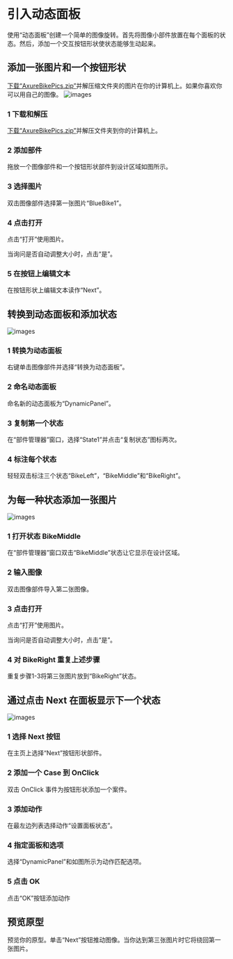 # 引入动态面板
使用“动态面板”创建一个简单的图像旋转。首先将图像小部件放置在每个面板的状态。然后，添加一个交互按钮形状使状态能够生动起来。

## 添加一张图片和一个按钮形状
[下载“AxureBikePics.zip”](http://bit.ly/SP0LrH)并解压缩文件夹的图片在你的计算机上。如果你喜欢你可以用自己的图像。
![images](https://raw.githubusercontent.com/ClearChan/axure/master/images/introducingdynamicpanels1.png)

### 1 下载和解压
[下载“AxureBikePics.zip”](http://bit.ly/SP0LrH)并解压文件夹到你的计算机上。
### 2  添加部件
拖放一个图像部件和一个按钮形状部件到设计区域如图所示。
### 3 选择图片
双击图像部件选择第一张图片“BlueBike1”。
### 4 点击打开
点击“打开”使用图片。  

当询问是否自动调整大小时，点击“是”。
### 5 在按钮上编辑文本
在按钮形状上编辑文本读作“Next”。

## 转换到动态面板和添加状态
![images](https://raw.githubusercontent.com/ClearChan/axure/master/images/introducingdynamicpanels2.png)

### 1 转换为动态面板
右键单击图像部件并选择“转换为动态面板”。
### 2 命名动态面板
命名新的动态面板为“DynamicPanel”。
### 3 复制第一个状态
在“部件管理器”窗口，选择“State1”并点击“复制状态”图标两次。
### 4 标注每个状态
轻轻双击标注三个状态“BikeLeft”，“BikeMiddle”和“BikeRight”。

## 为每一种状态添加一张图片
![images](https://raw.githubusercontent.com/ClearChan/axure/master/images/introducingdynamicpanels3.png)

### 1 打开状态 BikeMiddle 
在“部件管理器”窗口双击“BikeMiddle”状态让它显示在设计区域。
### 2 输入图像
双击图像部件导入第二张图像。
### 3 点击打开
点击“打开”使用图片。  

当询问是否自动调整大小时，点击“是”。
### 4 对 BikeRight 重复上述步骤
重复步骤1-3将第三张图片放到“BikeRight”状态。

##  通过点击 Next 在面板显示下一个状态
![images](https://raw.githubusercontent.com/ClearChan/axure/master/images/introducingdynamicpanels4.png)

### 1 选择 Next 按钮
在主页上选择“Next”按钮形状部件。
### 2 添加一个 Case 到 OnClick 
双击 OnClick 事件为按钮形状添加一个案件。
### 3 添加动作
在最左边列表选择动作“设置面板状态”。
### 4 指定面板和选项
选择“DynamicPanel”和如图所示为动作匹配选项。
### 5 点击 OK 
点击“OK”按钮添加动作

## 预览原型
预览你的原型。单击“Next”按钮推动图像。当你达到第三张图片时它将绕回第一张图片。